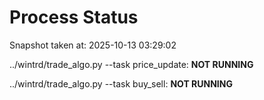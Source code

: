 # Process Status

Snapshot taken at: 2025-10-13 03:29:02

../wintrd/trade_algo.py --task price_update: **NOT RUNNING**

../wintrd/trade_algo.py --task buy_sell: **NOT RUNNING**


